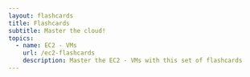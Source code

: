 ```yaml
---
layout: flashcards
title: Flashcards
subtitle: Master the cloud!
topics:
  - name: EC2 - VMs
    url: /ec2-flashcards
    description: Master the EC2 - VMs with this set of flashcards
---
```

